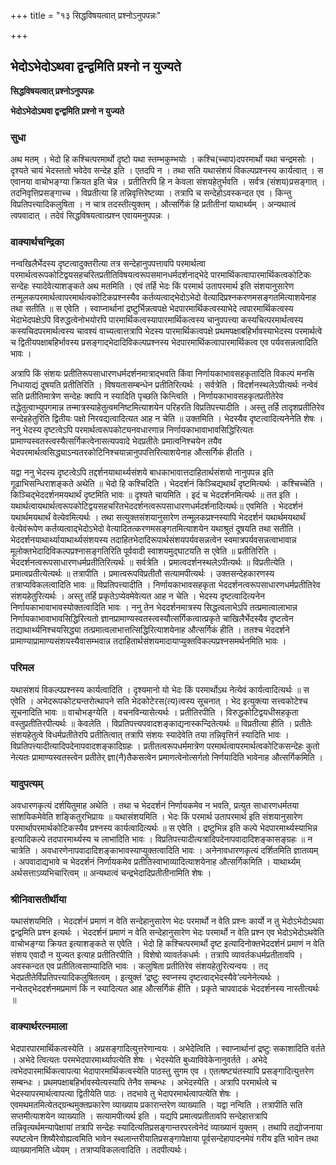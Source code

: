 +++
title = "१३ सिद्धविषयत्वात् प्रश्नोऽनुपपन्नः"

+++


## भेदोऽभेदोऽथवा द्वन्द्वमिति प्रश्नो न युज्यते

**सिद्धविषयत्वात् प्रश्नोऽनुपपन्नः**

**भेदोऽभेदोऽथवा द्वन्द्वमिति प्रश्नो न युज्यते**

### **सुधा**

अथ मतम् । भेदो हि कश्चित्परमार्थो दृष्टो यथा स्तम्भकुम्भयोः । कश्चि(च्चाप)दपरमार्थो यथा चन्द्रमसोः । दृश्यते चायं भेदस्ततो भवेदेव सन्देह इति । एतदपि न । तथा सति यथासंशयं विकल्पप्रश्नस्य कार्यत्वात् । स एवानया वाचोभङ्ग्या क्रियत इति चेन्न । प्रतीतिरपि हि न केवला संशयहेतुर्भवति । सर्वत्र (संशय)प्रसङ्गात् । तदनिवृत्तिप्रसङ्गाच्च । विप्रतीत्या हि तन्निवृत्तिरेष्टव्या । तत्रापि च सन्देहोऽवस्कन्दत एव । किन्तु विप्रतिपत्त्यादिकलुषिता । न चात्र तदस्तीत्युक्तम् । औत्सर्गिकं हि प्रतीतीनां याथार्थ्यम् । अन्यथात्वं त्वपवादात् । तदेवं सिद्धविषयत्वात्प्रश्न एवायमनुपपन्नः ।

### **वाक्यार्थचन्द्रिका**

नन्वखिलैर्भेदस्य दृष्टत्वादुक्तरीत्या तत्र सन्देहानुपपत्तावपि परमार्थत्वा परमार्थत्वरूपकोटिद्वयसहचरितप्रतीतिविषयत्वरूपसमानधर्मदर्शनाद्भेदे पारमार्थिकत्वापारमार्थिकत्वकोटिकः सन्देहः स्यादेवेत्याशङ्कते अथ मतमिति । एवं तर्हि भेदः किं परमार्थ उतापरमार्थ इति संशयानुसारेण तन्मूलकपरमार्थत्वापरमार्थत्वकोटिकप्रश्नस्यैव कर्तव्यत्वाद्भेदोऽभेदो वेत्यादिप्रश्नकरणमसङ्गतमित्याशयेनाह तथा सतीति ॥ स एवेति । स्वाप्नार्थानां द्रष्टुर्भिन्नत्वपक्षे भेदपारमार्थिकत्वस्याभेदे त्वपारमार्थिकत्वस्य भेदाभेदपक्षेऽपि विरुद्धत्वेनोभयोरपि पारमार्थिकत्वस्यापारमार्थिकत्वस्य चानुपपत्त्या कस्यचित्परमार्थत्वस्य कस्यचिदपरमार्थत्वस्य चावश्यं वाच्यत्वात्तत्रापि भेदस्य पारमार्थिकत्वपक्षे प्रथमपक्षाबहिर्भावस्याभेदस्य परमार्थत्वे च द्वितीयपक्षाबहिर्भावस्य प्रसङ्गाद्भेदादिविकल्पप्रश्नस्य भेदपारमार्थिकत्वापारमार्थिकत्व एव पर्यवसन्नत्वादिति भावः ।

अत्रापि किं संशयः प्रतीतिरूपसाधारणधर्मदर्शनमात्राद्भवति किंवा निर्णायकाभावसहकृतादिति विकल्पं मनसि निधायाद्यं दूषयति प्रतीतिरिति । विषयतासम्बन्धेन प्रतीतिरित्यर्थः । सर्वत्रेति । विदर्शनस्थलेऽपीत्यर्थः नन्वेवं सति प्रतीतिमात्रेण सन्देहः क्वापि न स्यादिति पृच्छति किन्त्विति । निर्णायकाभावसहकृतप्रतीतेरेव तद्धेतुत्वाभ्युपगमान्न तन्मात्रस्याहेतुत्वमनिष्टमित्याशयेन परिहरति विप्रतिपत्त्यादीति । अस्तु तर्हि तादृशप्रतीतिरेव सन्देहहेतुरिति द्वितीयः पक्षो निरवद्यत्वादित्यत आह न चेति ॥ उक्तमिति । भेदस्यैव दृष्टत्वादित्यनेनेति शेषः । ननु भेदस्य दृष्टत्वेऽपि परमार्थत्वरूपकोट्यनवधारणान्न निर्णायकाभावाभावसिद्धिरित्यतः प्रामाण्यस्वतस्त्वस्यैत्सर्गिकत्वेनासत्यपवादे भेदप्रतीतेः प्रमात्वनिश्चयेन तयैव भेदपरमार्थत्वसिद्ध्याऽन्यतरकोटिनिश्चयान्नानुपपत्तिरित्याशयेनाह औत्सर्गिकं हीतति ।

यद्वा ननु भेदस्य दृष्टत्वेऽपि तद्दर्शनयाथार्थ्यसंशये बाधकाभावात्तदाहितार्थसंशयो नानुपपन्न इति गूढाभिसन्धिराशङ्कते अथेति ॥ भेदो हि कश्चिदिति । भेददर्शनं किञ्चिद्यथार्थं दृष्टमित्यर्थः । कश्चिच्चेति । किञ्चिद्भेददर्शनमयथार्थं दृष्टमिति भावः ॥ दृश्यते चायमिति । इदं च भेददर्शनमित्यर्थः ॥ तत इति । यथार्थत्वायथार्थत्वरूपकोटिद्वयसहचरितभेददर्शनत्वरूपसाधारणधर्मदर्शनादित्यर्थः॥ एवमिति । भेददर्शनं यथार्थमयथार्थं वेत्येवमित्यर्थः । तथा सत्युक्तसंशयानुसारेण तन्मूलकप्रश्नस्यापि भेददर्शनं यथार्थमयथार्थं वेत्येवंरूपेण कर्तव्यत्वाद्भेदोऽभेदो वेत्यादितत्करणमसङ्गतमित्याशयेन यथाश्रुतं दूषयति तथा सतीति । भेददर्शनयाथार्थ्यायाथार्थ्यसंशयस्य तदाहितभेदादिरूपार्थसंशयपर्यवसन्नत्वेन स्वमात्रपर्यवसन्नत्वाभावान्न मूलोक्तभेदादिविकल्पप्रश्नासङ्गतिरिति पूर्ववादी स्वाशयमुद्घाटयति स एवेति ॥ प्रतीतिरिति । भेददर्शनत्वरूपसाधारणधर्मप्रतीतिरित्यर्थः ॥ सर्वत्रेति । प्रमात्वदर्शनस्थलेऽपीत्यर्थः ॥ विप्रतीत्येति । प्रमात्वप्रतीत्येत्यर्थः ॥ तत्रापीति । प्रमात्वरूपविप्रतीतौ सत्यामपीत्यर्थः । उक्तसन्देहकारणस्य तत्राप्यविकलत्वादिति भावः ॥ विप्रतिपत्त्यादीति । निर्णायकाभावसहकृता भेददर्शनत्वरूपसाधारणधर्मप्रतीतिरेव संशयहेतुरित्यर्थः । अस्तु तर्हि प्रकृतेऽप्येवमेवेत्यत आह न चेति । भेदस्य दृष्टत्वादित्यनेन निर्णायकाभावाभावस्योक्तत्वादिति भावः । ननु तेन भेददर्शनमात्रस्य सिद्धत्वलाभेऽपि तत्प्रमात्वालाभान्न निर्णायकाभावाभावसिद्धिरित्यतो ज्ञानप्रामाण्यस्वतस्त्वस्यौत्सर्गिकत्वात्प्रकृते चाखिलैर्भेदस्यैव दृष्टत्वेन तद्याथार्थ्यनिश्चयसिद्ध्या तत्प्रमात्वलाभात्तत्सिद्धिरित्याशयेनाह औत्सर्गिकं हीति । ततश्च भेददर्शने प्रामाण्याप्रामाण्यसंशयस्यैवासम्भवान्न तदाहितार्थसंशयमादायाप्युक्तविकल्पप्रश्नसमर्थनमिति भावः ।

### **परिमल**

यथासंशयं विकल्पप्रश्नस्य कार्यत्वादिति । दृश्यमानो यो भेदः किं परमार्थोऽथ नेत्येवं कार्यत्वादित्यर्थः ॥ स एवेति । अभेदरूपकोट्यन्तरोत्थापने सति भेदकोटेरस(त्य)त्वस्य सूचनात् । भेद इत्युक्त्या सत्त्वकोटेश्च सूचनादिति भावः ॥ वाचोभङ्ग्येति । वचनविन्यासेत्यर्थः । प्रतीतिरपीति । विरुद्धकोटिद्वयधीसहकृता वस्तुप्रतीतिरपीत्यर्थः ॥ केवलेति । विप्रतिपत्त्यपवादशङ्काद्यनास्कन्दितेत्यर्थः ॥ विप्रतीत्या हीति । प्रतीतेः संशयहेतुत्वे विधर्मप्रतीतेरपि प्रतीतित्वात् तत्रापि संशयः स्यादेवेति तया तन्निवृत्तिर्न स्यादिति भावः । विप्रतिपत्त्यादीत्यादिपदेनापवादशङ्कादिग्रहः । प्रतीतत्वरूपधर्ममात्रेण परमार्थत्वापरमार्थत्वकोटिकसन्देहः कुतो नेत्यतः प्रामाण्यस्वतस्त्वेन प्रतीतेर् ज्ञा(नै)तैकसत्वेन प्रमाणत्वेनोत्सर्गतो निर्णयादिति भावेनाह औत्सर्गिकमिति ।

### **यादुपत्यम्**



अवधारणकृत्यं दर्शयितुमाह अथेति । तथा च भेददर्शनं निर्णायकमेव न भवति, प्रत्युत साधारणधर्मतया सांशयिकमेवेति शङ्कितुरभिप्रायः ॥ यथासंशयमिति । भेदः किं परमार्थ उतापरमार्थ इति संशयानुसारेण परमार्थापरमार्थकोटिकस्यैव प्रश्नस्य कार्यत्वादित्यर्थः ॥ स एवेति । द्रष्टुभिन्न इति कल्पे भेदपारमार्थ्यस्याभिन्न इत्यादिकल्पे तदपारमार्थ्यस्य च लाभादिति भावः । विप्रतिपत्त्यादीत्यत्रादिपदेनापवादादिशङ्कासङ्ग्रहः ॥ न चात्रेति । अवधारणेनापवादादिशङ्काभावस्याप्युक्तत्वादिति भावः । अनेनावधारणकृत्यं दर्शितमिति ज्ञातव्यम् । अपवादाद्यभावे च भेददर्शनं निर्णायकमेव प्रतीतिस्वाभाव्यादित्याशयेनाह औत्सर्गिकमिति । याथार्थ्यम् अर्थसत्ताऽव्यभिचारित्वम् ॥ अन्यथात्वं चन्द्रभेदादिप्रतीतीनामिति शेषः ।

### **श्रीनिवासतीर्थीया**

यथासंशयमिति । भेददर्शनं प्रमाणं न वेति सन्देहानुसारेण भेदः परमार्थो न वेति प्रश्नः कार्यो न तु भेदोऽभेदोऽथवा द्वन्द्वमिति प्रश्न इत्यर्थः । भेददर्शनं प्रमाणं न वेति सन्देहानुसारेण भेदः परमार्थो न वेति प्रश्न एव भेदोऽभेदोऽथवेति वाचोभङ्ग्या क्रियत इत्याशङ्कते स एवेति । भेदो हि कश्चित्परमार्थो दृष्ट इत्यादिनोक्तभेददर्शनं प्रमाणं न वेति संशय एवादौ न युज्यत इत्याह प्रतीतिरपीति । विशेषो व्यावर्तकधर्मः । तत्रापि व्यावर्तकधर्मप्रतीतावपि । अवस्कन्दत एव प्रतीतित्वसाम्यादिति भावः । कलुषिता प्रतीतिरेव संशयहेतुरित्यन्वयः । तद् भेदप्रतीतेर्विप्रतिपत्त्यादिकलुषितत्वम् । इत्युक्तं ‘द्रष्टुः स्वप्नस्य दृष्टत्वाद्भेदस्यैवे’त्यनेनेत्यर्थः । नन्वेतद्भेददर्शनमप्रमाणं किं न स्यादित्यत आह औत्सर्गिकं हीति । प्रकृते चापवादकं भेददर्शनस्य नास्तीत्यर्थः ॥

### **वाक्यार्थरत्नमाला**

भेदपारपारमार्थिकत्वस्येति । अप्रसङ्गादित्युत्तरेणान्वयः । अभेदेत्विति । स्वाप्नार्थानां द्रष्टुः सकाशादिति वर्तते । अभेदे त्वित्यतः परमभेदपारमार्थ्यापत्येति शेषः । भेदस्येति बुध्याविवेकेनानुवर्तते । अभेदे त्वभेदपारमार्थिकत्वापत्या भेदापारमार्थिकत्वस्येति पाठस्तु सुगम एव । एतत्षष्ट्यंतस्यापि प्रसङ्गादित्युत्तरेण सम्बन्धः । प्रथमपक्षाबहिर्भावस्येत्यस्यापि तेनैव सम्बन्धः । अभेदस्येति । अत्रापि परमार्थत्वे च भेदस्यापरमार्थत्वापत्या द्वितीयेति पाठः । तदभावे तु भेदापरमार्थत्वापत्येति शेषः । एवमथमतमित्येतद्ग्रन्थमुक्तप्रकारेण व्याख्याय प्रकारान्तरेण व्याख्याति । यद्वा नन्विति । तत्रापीति सति सप्तमीत्याशयेन व्याख्याति । सत्यामपीत्यर्थ इति । यद्यपि प्रमात्वप्रतीतावपि सन्देहात्तत्रापि तन्निवृत्यर्थमन्यापेक्षायां तत्रापि सन्देहः स्यादित्यतिप्रसङ्गान्तरपरत्वेनेदं व्याख्यानं युक्तम् । तथापि तद्योजनाया स्पष्टत्वेन शिष्यैरेवोह्यत्वमिति भावेन स्थलान्तरीयातिप्रसङ्गापेक्षाया पूर्वसन्देहापादनमेवं गरीय इति भावेन तथा व्याख्यानमिति ध्येयम् । तत्राप्यविकलत्वादिति । तदपीत्यर्थः।

